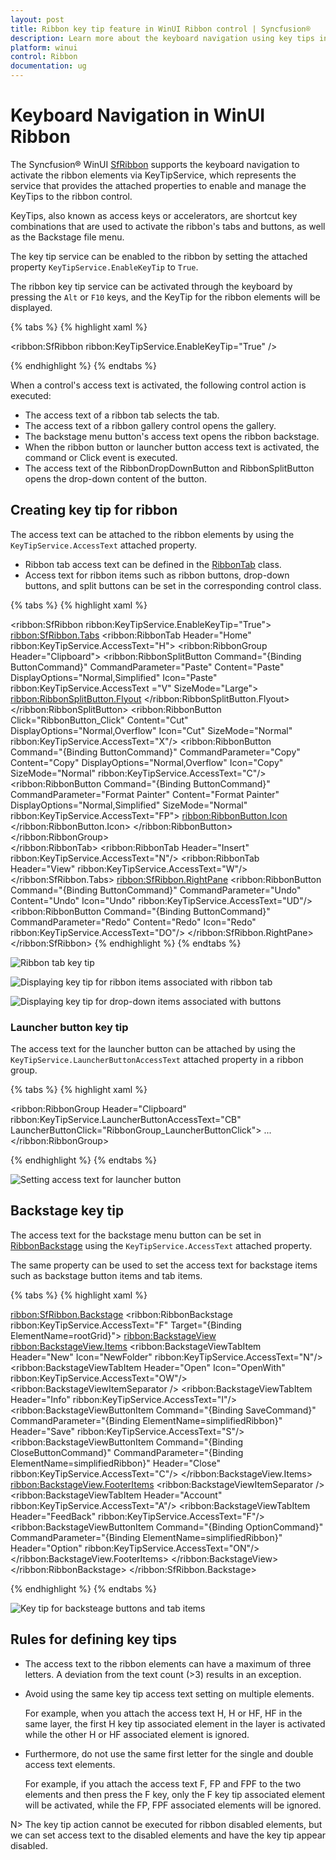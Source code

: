 ```yaml
---
layout: post
title: Ribbon key tip feature in WinUI Ribbon control | Syncfusion®
description: Learn more about the keyboard navigation using key tips in the Syncfusion® WinUI Ribbon (SfRibbon) control.
platform: winui
control: Ribbon
documentation: ug
---
```


# Keyboard Navigation in WinUI Ribbon

The Syncfusion® WinUI [SfRibbon](https://help.syncfusion.com/cr/winui/Syncfusion.UI.Xaml.Ribbon.SfRibbon.html) supports the keyboard navigation to activate the ribbon elements via KeyTipService, which represents the service that provides the attached properties to enable and manage the KeyTips to the ribbon control. 

KeyTips, also known as access keys or accelerators, are shortcut key combinations that are used to activate the ribbon's tabs and buttons, as well as the Backstage file menu.

The key tip service can be enabled to the ribbon by setting the attached property `KeyTipService.EnableKeyTip` to `True`.

The ribbon key tip service can be activated through the keyboard by pressing the `Alt` or `F10` keys, and the KeyTip for the ribbon elements will be displayed.

{% tabs %}
{% highlight xaml %}

<ribbon:SfRibbon 
        ribbon:KeyTipService.EnableKeyTip="True" />

{% endhighlight %}
{% endtabs %}

When a control's access text is activated, the following control action is executed:

* The access text of a ribbon tab selects the tab.
* The access text of a ribbon gallery control opens the gallery.
* The backstage menu button's access text opens the ribbon backstage.
* When the ribbon button or launcher button access text is activated, the command or Click event is executed.
* The access text of the RibbonDropDownButton and RibbonSplitButton opens the drop-down content of the button.


## Creating key tip for ribbon

The access text can be attached to the ribbon elements by using the `KeyTipService.AccessText` attached property. 

* Ribbon tab access text can be defined in the [RibbonTab](https://help.syncfusion.com/cr/winui/Syncfusion.UI.Xaml.Ribbon.RibbonTab.html) class. 
* Access text for ribbon items such as ribbon buttons, drop-down buttons, and split buttons can be set in the corresponding control class.

{% tabs %}
{% highlight xaml %}

<ribbon:SfRibbon ribbon:KeyTipService.EnableKeyTip="True">
    <ribbon:SfRibbon.Tabs>
        <ribbon:RibbonTab Header="Home" ribbon:KeyTipService.AccessText="H">
            <ribbon:RibbonGroup Header="Clipboard">
                <ribbon:RibbonSplitButton Command="{Binding ButtonCommand}"
                                          CommandParameter="Paste"
                                          Content="Paste"
                                          DisplayOptions="Normal,Simplified"
                                          Icon="Paste"
                                          ribbon:KeyTipService.AccessText ="V"
                                          SizeMode="Large">
                    <ribbon:RibbonSplitButton.Flyout>
                        <MenuFlyout>
                            <MenuFlyoutItem Command="{Binding ButtonCommand}"
                                            CommandParameter="Paste -&gt;Paste Special"
                                            Text="Paste Special" 
                                            ribbon:KeyTipService.AccessText="S"/>
                            <MenuFlyoutItem Command="{Binding ButtonCommand}"
                                            CommandParameter="Paste -&gt; Set Default Paste"
                                            Text="Set Default Paste" 
                                            ribbon:KeyTipService.AccessText="A"/>
                        </MenuFlyout>
                    </ribbon:RibbonSplitButton.Flyout>
                </ribbon:RibbonSplitButton>
                <ribbon:RibbonButton Click="RibbonButton_Click"
                                         Content="Cut"
                                         DisplayOptions="Normal,Overflow"
                                         Icon="Cut"
                                         SizeMode="Normal"                                                             
                                         ribbon:KeyTipService.AccessText="X"/>
                <ribbon:RibbonButton Command="{Binding ButtonCommand}"
                                         CommandParameter="Copy"
                                         Content="Copy"
                                         DisplayOptions="Normal,Overflow"
                                         Icon="Copy"
                                         SizeMode="Normal" 
                                         ribbon:KeyTipService.AccessText="C"/>
                <ribbon:RibbonButton Command="{Binding ButtonCommand}"
                                         CommandParameter="Format Painter"
                                         Content="Format Painter"
                                         DisplayOptions="Normal,Simplified"
                                         SizeMode="Normal"
                                         ribbon:KeyTipService.AccessText="FP">
                        <ribbon:RibbonButton.Icon>
                            <FontIcon Glyph="&#xF0E3;" />
                        </ribbon:RibbonButton.Icon>
                </ribbon:RibbonButton>
            </ribbon:RibbonGroup>                
        </ribbon:RibbonTab>
        <ribbon:RibbonTab Header="Insert" 
                              ribbon:KeyTipService.AccessText="N"/>
        <ribbon:RibbonTab Header="View" 
                              ribbon:KeyTipService.AccessText="W"/>
    </ribbon:SfRibbon.Tabs>
    <ribbon:SfRibbon.RightPane>
        <StackPanel Orientation="Horizontal">
            <ribbon:RibbonButton Command="{Binding ButtonCommand}"
                                 CommandParameter="Undo"
                                 Content="Undo"
                                 Icon="Undo" 
                                 ribbon:KeyTipService.AccessText="UD"/>
            <ribbon:RibbonButton Command="{Binding ButtonCommand}"
                                 CommandParameter="Redo"
                                 Content="Redo"
                                 Icon="Redo" 
                                 ribbon:KeyTipService.AccessText="DO"/>
        </StackPanel>
    </ribbon:SfRibbon.RightPane>
</ribbon:SfRibbon>
{% endhighlight %}
{% endtabs %}

![Ribbon tab key tip](Ribbon-keytip-images/Ribbon-tab-keytip.png)

![Displaying key tip for ribbon items associated with ribbon tab](Ribbon-keytip-images/Ribbon-items-keytip.png)

![Displaying key tip for drop-down items associated with buttons](Ribbon-keytip-images/Ribbon-dropdown-items-keytip.png)

### Launcher button key tip

The access text for the launcher button can be attached by using the `KeyTipService.LauncherButtonAccessText` attached property in a ribbon group.

{% tabs %}
{% highlight xaml %}

<ribbon:RibbonGroup Header="Clipboard"
                    ribbon:KeyTipService.LauncherButtonAccessText="CB"
                    LauncherButtonClick="RibbonGroup_LauncherButtonClick">
                ...
</ribbon:RibbonGroup> 
       
{% endhighlight %}
{% endtabs %}

![Setting access text for launcher button](Ribbon-keytip-images/Launcher-button-keytip.png)


## Backstage key tip

The access text for the backstage menu button can be set in [RibbonBackstage](https://help.syncfusion.com/cr/winui/Syncfusion.UI.Xaml.Ribbon.RibbonBackstage.html) using the `KeyTipService.AccessText` attached property. 

The same property can be used to set the access text for backstage items such as backstage button items and tab items.

{% tabs %}
{% highlight xaml %}

<ribbon:SfRibbon.Backstage>
    <ribbon:RibbonBackstage ribbon:KeyTipService.AccessText="F" 
                            Target="{Binding ElementName=rootGrid}">
        <ribbon:BackstageView>
            <ribbon:BackstageView.Items>
                <ribbon:BackstageViewTabItem Header="New"
                                              Icon="NewFolder"
                                              ribbon:KeyTipService.AccessText="N"/>
                <ribbon:BackstageViewTabItem Header="Open"
                                             Icon="OpenWith"
                                             ribbon:KeyTipService.AccessText="OW"/>
                <ribbon:BackstageViewItemSeparator />
                <ribbon:BackstageViewTabItem Header="Info"
                                             ribbon:KeyTipService.AccessText="I"/>
                <ribbon:BackstageViewButtonItem Command="{Binding SaveCommand}"
                                                CommandParameter="{Binding ElementName=simplifiedRibbon}"
                                                Header="Save" 
                                                ribbon:KeyTipService.AccessText="S"/>
                <ribbon:BackstageViewButtonItem Command="{Binding CloseButtonCommand}"
                                                CommandParameter="{Binding ElementName=simplifiedRibbon}"
                                                Header="Close" 
                                                ribbon:KeyTipService.AccessText="C"/>
                </ribbon:BackstageView.Items>
                <ribbon:BackstageView.FooterItems>
                    <ribbon:BackstageViewItemSeparator />
                    <ribbon:BackstageViewTabItem Header="Account"
                                                 ribbon:KeyTipService.AccessText="A"/>
                    <ribbon:BackstageViewTabItem Header="FeedBack"
                                                 ribbon:KeyTipService.AccessText="F"/> 
                    <ribbon:BackstageViewButtonItem Command="{Binding OptionCommand}"
                                                    CommandParameter="{Binding ElementName=simplifiedRibbon}"
                                                    Header="Option" 
                                                    ribbon:KeyTipService.AccessText="ON"/>
                    </ribbon:BackstageView.FooterItems>
                </ribbon:BackstageView>
    </ribbon:RibbonBackstage>
</ribbon:SfRibbon.Backstage>

{% endhighlight %}
{% endtabs %}

![Key tip for backsteage buttons and tab items](Ribbon-keytip-images/backstage-keytip.png)

## Rules for defining key tips

*	The access text to the ribbon elements can have a maximum of three letters. A deviation from the text count (>3)        results in an exception.

*	Avoid using the same key tip access text setting on multiple elements. 

    For example, when you attach the access text H, H or HF, HF in the same layer, the first H key tip associated element in the layer is activated while the other H or HF associated element is ignored.

*	Furthermore, do not use the same first letter for the single and double access text elements.

    For example, if you attach the access text F, FP and FPF to the two elements and then press the F key, only the F key tip associated element will be activated, while the FP, FPF associated elements will be ignored.


N> The key tip action cannot be executed for ribbon disabled elements, but we can set access text to the disabled elements and have the key tip appear disabled.


